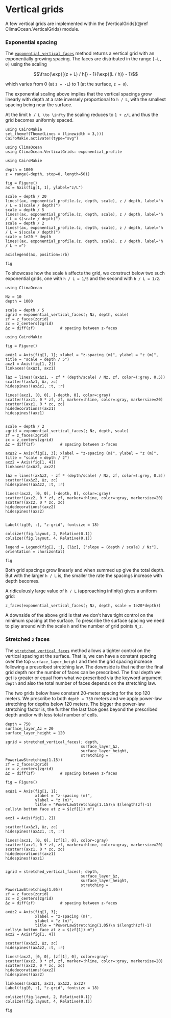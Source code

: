 # Vertical grids

A few vertical grids are implemented within the [VerticalGrids](@ref ClimaOcean.VerticalGrids) module.

### Exponential spacing

The [`exponential_vertical_faces`](@ref) method returns a vertical grid with an exponentially growing spacing.
The faces are distributed in the range ``[-L, 0]`` using the scaling

```math
\frac{\exp{[(z + L) / h]} - 1}{\exp{(L / h)} - 1}
```

which varies from 0 (at ``z = -L``) to 1 (at the surface, ``z = 0``).

The exponential scaling above implies that the vertical spacings grow linearly with depth at a rate inversely proportional to ``h / L``, with the smallest spacing being near the surface.

At the limit ``h / L \to \infty`` the scaling reduces to ``1 + z/L`` and thus the grid becomes uniformly spaced.


```@setup vgrids
using CairoMakie
set_theme!(Theme(Lines = (linewidth = 3,)))
CairoMakie.activate!(type="svg")
```

```@example vgrids
using ClimaOcean
using ClimaOcean.VerticalGrids: exponential_profile

using CairoMakie

depth = 1000
z = range(-depth, stop=0, length=501)

fig = Figure()
ax = Axis(fig[1, 1], ylabel="z/L")

scale = depth / 20
lines!(ax, exponential_profile.(z, depth, scale), z / depth, label="h / L = $(scale / depth)")
scale = depth / 5
lines!(ax, exponential_profile.(z, depth, scale), z / depth, label="h / L = $(scale / depth)")
scale = depth / 2
lines!(ax, exponential_profile.(z, depth, scale), z / depth, label="h / L = $(scale / depth)")
scale = 1e20 * depth
lines!(ax, exponential_profile.(z, depth, scale), z / depth, label="h / L → ∞")

axislegend(ax, position=:rb)

fig
```

To showcase how the scale ``h`` affects the grid, we construct below two such exponential grids,
one with ``h / L = 1/5`` and the second with ``h / L = 1/2``.

```@example vgrids
using ClimaOcean

Nz = 10
depth = 1000

scale = depth / 5
zgrid = exponential_vertical_faces(; Nz, depth, scale)
zf = z_faces(zgrid)
zc = z_centers(zgrid)
Δz = diff(zf)           # spacing between z-faces

using CairoMakie

fig = Figure()

axΔz1 = Axis(fig[1, 1]; xlabel = "z-spacing (m)", ylabel = "z (m)", title = "scale = depth / 5")
axz1 = Axis(fig[1, 2])
linkaxes!(axΔz1, axz1)

lΔz = lines!(axΔz1, - zf * (depth/scale) / Nz, zf, color=(:grey, 0.5))
scatter!(axΔz1, Δz, zc)
hidespines!(axΔz1, :t, :r)

lines!(axz1, [0, 0], [-depth, 0], color=:gray)
scatter!(axz1, 0 * zf, zf, marker=:hline, color=:gray, markersize=20)
scatter!(axz1, 0 * zc, zc)
hidedecorations!(axz1)
hidespines!(axz1)


scale = depth / 2
zgrid = exponential_vertical_faces(; Nz, depth, scale)
zf = z_faces(zgrid)
zc = z_centers(zgrid)
Δz = diff(zf)           # spacing between z-faces

axΔz2 = Axis(fig[1, 3]; xlabel = "z-spacing (m)", ylabel = "z (m)", title = "scale = depth / 2")
axz2 = Axis(fig[1, 4])
linkaxes!(axΔz2, axz2)

lΔz = lines!(axΔz2, - zf * (depth/scale) / Nz, zf, color=(:grey, 0.5))
scatter!(axΔz2, Δz, zc)
hidespines!(axΔz2, :t, :r)

lines!(axz2, [0, 0], [-depth, 0], color=:gray)
scatter!(axz2, 0 * zf, zf, marker=:hline, color=:gray, markersize=20)
scatter!(axz2, 0 * zc, zc)
hidedecorations!(axz2)
hidespines!(axz2)


Label(fig[0, :], "z-grid", fontsize = 18)

colsize!(fig.layout, 2, Relative(0.1))
colsize!(fig.layout, 4, Relative(0.1))

legend = Legend(fig[2, :], [lΔz], ["slope = (depth / scale) / Nz"], orientation = :horizontal)

fig
```

Both grid spacings grow linearly and when summed up give the total depth.
But with the larger ``h / L`` is, the smaller the rate the spacings increase with depth becomes.

A ridiculously large value of ``h / L`` (approaching infinity) gives a uniform grid:

```@example vgrids
z_faces(exponential_vertical_faces(; Nz, depth, scale = 1e20*depth))
```

A downside of the above grid is that we don't have tight control on the minimum spacing at the surface.
To prescribe the surface spacing we need to play around with the scale ``h`` and the number of grid points ``N_z``.

### Stretched ``z`` faces

The [`stretched_vertical_faces`](@ref) method allows a tighter control on the vertical spacing at the surface.
That is, we can have a constant spacing over the top `surface_layer_height` and then the grid spacing
increase following a prescribed stretching law.
The downside is that neither the final grid depth nor the number of faces can be prescribed.
The final depth we get is greater or equal from what we prescribed via the keyword argument `depth`
and also the total number of faces depends on the stretching law.

The two grids below have constant 20-meter spacing for the top 120 meters.
We prescribe to both `depth = 750` meters and we apply power-law stretching for depths below 120 meters.
The bigger the power-law stretching factor is, the further the last face goes beyond the prescribed depth and/or with less total number of cells.

```@example vgrids
depth = 750
surface_layer_Δz = 20
surface_layer_height = 120

zgrid = stretched_vertical_faces(; depth,
                                 surface_layer_Δz,
                                 surface_layer_height,
                                 stretching = PowerLawStretching(1.15))
zf = z_faces(zgrid)
zc = z_centers(zgrid)
Δz = diff(zf)           # spacing between z-faces

fig = Figure()

axΔz1 = Axis(fig[1, 1];
             xlabel = "z-spacing (m)",
             ylabel = "z (m)",
             title = "PowerLawStretching(1.15)\n $(length(zf)-1) cells\n bottom face at z = $(zf[1]) m")

axz1 = Axis(fig[1, 2])

scatter!(axΔz1, Δz, zc)
hidespines!(axΔz1, :t, :r)

lines!(axz1, [0, 0], [zf[1], 0], color=:gray)
scatter!(axz1, 0 * zf, zf, marker=:hline, color=:gray, markersize=20)
scatter!(axz1, 0 * zc, zc)
hidedecorations!(axz1)
hidespines!(axz1)


zgrid = stretched_vertical_faces(; depth,
                                 surface_layer_Δz,
                                 surface_layer_height,
                                 stretching = PowerLawStretching(1.05))
zf = z_faces(zgrid)
zc = z_centers(zgrid)
Δz = diff(zf)           # spacing between z-faces

axΔz2 = Axis(fig[1, 3];
             xlabel = "z-spacing (m)",
             ylabel = "z (m)",
             title = "PowerLawStretching(1.05)\n $(length(zf)-1) cells\n bottom face at z = $(zf[1]) m")
axz2 = Axis(fig[1, 4])

scatter!(axΔz2, Δz, zc)
hidespines!(axΔz2, :t, :r)

lines!(axz2, [0, 0], [zf[1], 0], color=:gray)
scatter!(axz2, 0 * zf, zf, marker=:hline, color=:gray, markersize=20)
scatter!(axz2, 0 * zc, zc)
hidedecorations!(axz2)
hidespines!(axz2)

linkaxes!(axΔz1, axz1, axΔz2, axz2)
Label(fig[0, :], "z-grid", fontsize = 18)

colsize!(fig.layout, 2, Relative(0.1))
colsize!(fig.layout, 4, Relative(0.1))

fig
```
